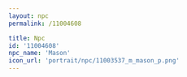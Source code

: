 ```yaml
---
layout: npc
permalink: /11004608

title: Npc
id: '11004608'
npc_name: 'Mason'
icon_url: 'portrait/npc/11003537_m_mason_p.png'
---
```

